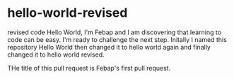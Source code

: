 # hello-world-revised
revised code
Hello World, I'm Febap and I am discovering that learning to code can be easy. I'm ready to challenge the next step. Initally I named this repository Hello World then changed it to hello world again and finally changed it to hello world revised.

THe title of this pull request is Febap's first pull request.
